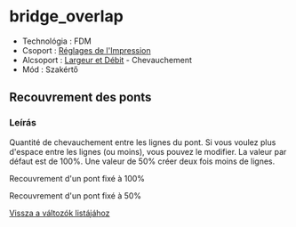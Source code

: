 # bridge\_overlap

* Technológia : FDM
* Csoport : [Réglages de l'Impression](../print_settings/print_settings.md)
* Alcsoport : [Largeur et Débit](../print_settings/print_settings.md#largeur-et-débit) - Chevauchement
* Mód : Szakértő

## Recouvrement des ponts

### Leírás

Quantité de chevauchement entre les lignes du pont. Si vous voulez plus d'espace entre les lignes \(ou moins\), vous pouvez le modifier. La valeur par défaut est de 100%. Une valeur de 50% créer deux fois moins de lignes.

Recouvrement d'un pont fixé à 100%

Recouvrement d'un pont fixé à 50%

[Vissza a változók listájához](variable_list.md)

